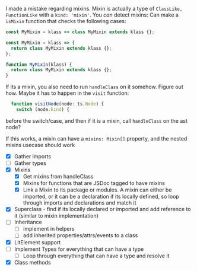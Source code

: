 I made a mistake regarding mixins. Mixin is actually a type of `ClassLike, FunctionLike` with a `kind: 'mixin'`.
You _can_ detect mixins:
Can make a `isMixin` function that checks the following cases:

```js
const MyMixin = klass => class MyMixin extends klass {};

const MyMixin = klass => {
  return class MyMixin extends klass {};
};

function MyMixin(klass) {
  return class MyMixin extends klass {};
}
```

If its a mixin, you also need to run `handleClass` on it somehow. Figure out how. Maybe it has to happen in the `visit` function:

```js
  function visitNode(node: ts.Node) {
    switch (node.kind) {
```

before the switch/case, and then if it is a mixin, call `handleClass` on the ast node?

If this works, a mixin can have a `mixins: Mixin[]` property, and the nested mixins usecase should work

- [x] Gather imports
- [ ] Gather types
- [x] Mixins
  - [x] Get mixins from handleClass
  - [x] Mixins for functions that are JSDoc tagged to have mixins
  - [x] Link a Mixin to its package or modules. A mixin can either be imported, or it can be a declaration if its locally defined, so loop through imports and declarations and match it
- [x] Superclass - find if its locally declared or imported and add reference to it (similar to mixin implementation)
- [ ] Inheritance
  - [ ] implement in helpers
  - [ ] add inherited properties/attrs/events to a class
- [x] LitElement support
- [ ] Implement Types for everything that can have a type
  - [ ] Loop through everything that can have a type and resolve it
- [x] Class methods
